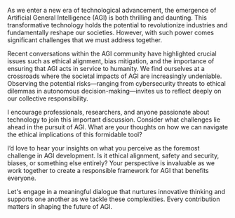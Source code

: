 As we enter a new era of technological advancement, the emergence of Artificial General Intelligence (AGI) is both thrilling and daunting. This transformative technology holds the potential to revolutionize industries and fundamentally reshape our societies. However, with such power comes significant challenges that we must address together.

Recent conversations within the AGI community have highlighted crucial issues such as ethical alignment, bias mitigation, and the importance of ensuring that AGI acts in service to humanity. We find ourselves at a crossroads where the societal impacts of AGI are increasingly undeniable. Observing the potential risks—ranging from cybersecurity threats to ethical dilemmas in autonomous decision-making—invites us to reflect deeply on our collective responsibility.

I encourage professionals, researchers, and anyone passionate about technology to join this important discussion. Consider what challenges lie ahead in the pursuit of AGI. What are your thoughts on how we can navigate the ethical implications of this formidable tool? 

I’d love to hear your insights on what you perceive as the foremost challenge in AGI development. Is it ethical alignment, safety and security, biases, or something else entirely? Your perspective is invaluable as we work together to create a responsible framework for AGI that benefits everyone.

Let's engage in a meaningful dialogue that nurtures innovative thinking and supports one another as we tackle these complexities. Every contribution matters in shaping the future of AGI.